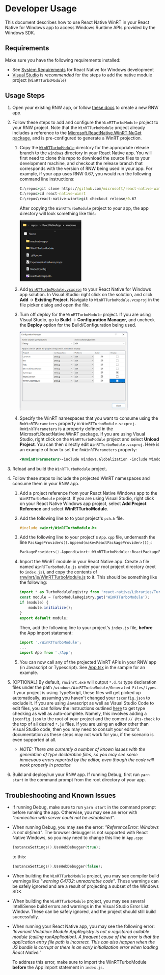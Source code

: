 # Developer Usage 

This document describes how to use React Native WinRT in your React Native for Windows app to access Windows Runtime APIs provided by the Windows SDK.

## Requirements

Make sure you have the following requirements installed:

- See [System Requirements](https://microsoft.github.io/react-native-windows/docs/rnw-dependencies) for React Native for Windows development
- [Visual Studio](https://visualstudio.microsoft.com/downloads/) is *recommended* for the steps to add the native module project (`WinRTTurboModule`)

## Usage Steps 

1. Open your existing RNW app, or follow [these docs](https://microsoft.github.io/react-native-windows/docs/getting-started) to create a new RNW app.

1. Follow these steps to add and configure the `WinRTTurboModule` project to your RNW project. Note that the `WinRTTurboModule` project already includes a reference to the [Microsoft.ReactNative.WinRT NuGet package](https://www.nuget.org/packages/Microsoft.ReactNative.WinRT), and is pre-configured to generate a WinRT projection.

    1. Copy the [`WinRTTurboModule`](../samples/RNWinRTTestApp/windows/WinRTTurboModule) directory for the appropriate release branch to the `windows` directory in your React Native app. You will first need to clone this repo to download the source files to your development machine, and checkout the release branch that corresponds with the version of RNW being used in your app. For example, if your app uses RNW 0.67, you would run the following command line instructions:
    
        ```cmd
        C:\repos>git clone https://github.com/microsoft/react-native-winrt.git
        C:\repos>cd react-native-winrt
        C:\repos\react-native-winrt>git checkout release/0.67
        ```
    
        After copying the `WinRTTurboModule` project to your app, the app directory will look something like this:

        <img src="images/winrtturbomodule-file-explorer.png" alt="File Explorer folder structure" width="200">

    1. Add [`WinRTTurboModule.vcxproj`](../samples/RNWinRTTestApp/windows/WinRTTurboModule/WinRTTurboModule.vcxproj) to your React Native for Windows app solution. In Visual Studio: right click on the solution, and click **Add** -> **Existing Project**. Navigate to `WinRTTurboModule.vcxproj` in the file picker dialog and open the file.

    1. Turn off deploy for the `WinRTTurboModule` project. If you are using Visual Studio, go to **Build** -> **Configuration Manager**, and uncheck the **Deploy** option for the Build/Configuration being used.

        <img src="images/winrtturbomodule-uncheck-deploy.png" alt="Uncheck deploy" width="350">

    1. Specify the WinRT namespaces that you want to consume using the `RnWinRTParameters` property in `WinRTTurboModule.vcxproj`. `RnWinRTParameters` is a property defined in the Microsoft.ReactNative.WinRT package. If you are using Visual Studio, right click on the `WinRTTurboModule` project and select **Unload Project**. You can then directly edit `WinRTTurboModule.vcxproj`. Here is an example of how to set the `RnWinRTParameters` property:

        ```xml
        <RnWinRTParameters>-include Windows.Globalization -include Windows.Storage</RnWinRTParameters>
        ```

1. Reload and build the `WinRTTurboModule` project.

1. Follow these steps to include the projected WinRT namespaces and consume them in your RNW app.

    1. Add a project reference from your React Native Windows app to the `WinRTTurboModule` project. If you are using Visual Studio, right click on your React Native Windows app project, select **Add Project Reference** and select **WinRTTurboModule**.

    1. Add the following line to to your project's `pch.h` file.

        ```cpp
        #include <winrt/WinRTTurboModule.h>
        ```

    1. Add the following line to your project's `App.cpp` file, underneath the line `PackageProviders().Append(make<ReactPackageProvider>());`:

        ```cpp
        PackageProviders().Append(winrt::WinRTTurboModule::ReactPackageProvider());
        ```

    1. Import the WinRT module in your React Native app. Create a file named `WinRTTurboModule.js` under your root project directory (next to `index.js`), and copy the contents of [rnwinrt/js/WinRTTurboModule.js](../rnwinrt/js/WinRTTurboModule.js) to it.  This should be something like the following:

        ```js
        import * as TurboModuleRegistry from 'react-native/Libraries/TurboModule/TurboModuleRegistry';
        const module = TurboModuleRegistry.get('WinRTTurboModule');
        if (module) {
            module.initialize();
        }
        export default module;
        ```
        Then, add the following line to your project's `index.js` file, **before** the App import statement:

        ```js
        import './WinRTTurboModule';
        ...
        import App from './App';
        ```

    1. You can now call any of the projected WinRT APIs in your RNW app (in Javascript or Typescript). See [App.tsx](../samples/RNWinRTTestApp/App.tsx) in the sample for an example.  

1. [OPTIONAL] By default, `rnwinrt.exe` will output `*.d.ts` type declaration files under the path `/windows/WinRTTurboModule/Generated Files/types`.
If your project is using TypeScript, these files will get picked up automatically, assuming you haven't changed your `tsconfig.json` to exclude it.
If you are using Javascript as well as Visual Studio Code to edit files, you can follow the instructions outlined [here](https://code.visualstudio.com/docs/nodejs/working-with-javascript#_type-checking-javascript) to get type checking as well as auto-complete.
Namely, this involves adding a `jsconfig.json` to the root of your project and the coment `// @ts-check` to the top of all desired `*.js` files.
If you are using an editor other than Visual Studio code, then you may need to consult your editor's documentation as these steps may not work for you, if the scenario is even supported at all.

    * *NOTE: There are currently a number of known issues with the generation of type declaration files, so you may see some innocuous errors reported by the editor, even though the code will work properly in practice*

1. Build and deploy/run your RNW app. If running Debug, first run `yarn start` in the command prompt from the root directory of your app.

## Troubleshooting and Known Issues

- If running Debug, make sure to run `yarn start` in the command prompt before running the app. Otherwise, you may see an error with *"connection with server could not be established"*.

- When running Debug, you may see the error: *"ReferenceError: Windows is not defined"*. The browser debugger is not supported with React Native Windows, so you may need to change this line in `App.cpp`:

    ```cpp
    InstanceSettings().UseWebDebugger(true);
    ```
    to this:
    ```cpp
    InstanceSettings().UseWebDebugger(false);
    ```
  
 - When building the `WinRTTurboModule` project, you may see compiler build warnings like *"warning C4702: unreachable code"*. These warnings can be safely ignored and are a result of projecting a subset of the Windows SDK.

- When building the `WinRTTurboModule` project, you may see several IntelliSense build errors and warnings in the Visual Studio Error List Window. These can be safely ignored, and the project should still build successfully.

- When running your React Native app, you may see the following error: *'Invariant Violation: Module AppRegistry is not a registered callable module (calling runApplication). A frequent cause of the error is that the application entry file path is incorrect.
This can also happen when the JS bundle is corrupt or there is an early initialization error when loading React Native.'* 

    To address this error, make sure to import the WinRTTurboModule **before** the App import statement in `index.js`.

